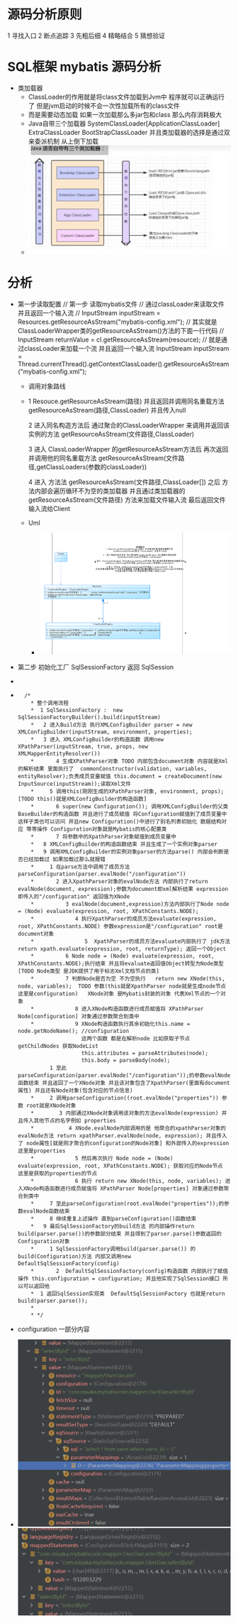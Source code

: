 # 源码分析原则
1 寻找入口
2 断点追踪
3 先粗后细
4 精略结合
5 猜想验证

# SQL框架 mybatis 源码分析
 - 类加载器
   - ClassLoader的作用就是将class文件加载到Jvm中 程序就可以正确运行了 但是jvm启动的时候不会一次性加载所有的class文件
   - 而是需要动态加载 如果一次加载那么多jar包和class 那么内存消耗极大
   - Java自带三个加载器 SystemClassLoader[ApplicationClassLoader] ExtraClassLoader BootStrapClassLoader 并且类加载器的选择是通过双亲委派机制 从上倒下加载
   - ![img.png](img.png)


# 分析
 - 第一步读取配置
    //        第一步 读取mybatis文件
    //        通过classLoader来读取文件 并且返回一个输入流
    //        InputStream inputStream = Resources.getResourceAsStream("mybatis-config.xml");
    //        其实就是 ClassLoaderWrapper类的getResourceAsStream()方法的下面一行代码
    //        InputStream returnValue = cl.getResourceAsStream(resource);
    //       就是通过classLoader来加载一个流 并且返回一个输入流
    InputStream inputStream = Thread.currentThread().getContextClassLoader().getResourceAsStream("mybatis-config.xml");
   - 调用对象路线
   - 
     1 Resouce.getResourceAsStream(路径) 并且返回并调用同名重载方法 getResourceAsStream(路径,ClassLoader) 并且传入null

     2  进入同名构造方法后 通过聚合的ClassLoaderWrapper 来调用并返回该实例的方法 getResourceAsStream(文件路径,ClassLoader)
     
     3 进入 ClassLoaderWrapper 的getResourceAsStream方法后 再次返回并调用他的同名重载方法 getResourceAsStream(文件路径,getClassLoaders(参数的classLoader))
     
     4 进入 方法法 getResourceAsStream(文件路径,ClassLoader[]) 之后 方法内部会遍历循环不为空的类加载器 并且通过类加载器的getResourceAsStream(文件路径) 方法来加载文件输入流 最后返回文件输入流给Client
   - Uml
     - ![img_1.png](img_1.png)


 - 第二步 初始化工厂 SqlSessionFactory 返回 SqlSession
 - 
 - 
         /*
           * 整个调用流程
           *  1 SqlSessionFactory :  new SqlSessionFactoryBuilder().build(inputStream)
           *   2 进入Build方法 执行XMLConfigBuilder parser = new XMLConfigBuilder(inputStream, environment, properties);
           *   3 进入 XMLConfigBuilder的构造函数 调用new XPathParser(inputStream, true, props, new XMLMapperEntityResolver())
           *       4 生成XPathParser对象 TODO 内部包含document对象 内容就是Xml的解析结果 里面执行了  commonConstructor(validation, variables, entityResolver);负责成员变量赋值 this.document = createDocument(new InputSource(inputStream));读取Xml文件
           *     5 调用this(刚刚生成的XPathParser对象, environment, props);[TODO this()就是XMLConfigBuilder的构造函数]
           *       6 super(new Configuration()); 调用XMLConfigBuilder的父类BaseBuilder的构造函数 并且进行了成员赋值 将Configuration赋值到了成员变量中 这样子类也可以访问 并且new Configuration()中进行了别名列表初始化 数据结构对应 等等操作 Configuration对象就是Mybatis的核心配置类
           *       7 将参数中的XpathParser对象赋值到成员变量中
           *   8 XMLConfigBuilder的构造函数结束 并且生成了一个实例对象parser
           *   9 调用XMLConfigBuilder的实例对象parser的方法parse() 内部会判断是否已经加载过 如果加载过那么就报错
           *     1 在parse方法中调用了成员方法 parseConfiguration(parser.evalNode("/configuration"))
           *       2 进入XpathParser对象的evalNode方法 内部执行了return evalNode(document, expression);参数为document即xml解析结果 expression即传入的"/configuration" 返回值为XNode
           *          3 evalNode(document,expression)方法内部执行了Node node = (Node) evaluate(expression, root, XPathConstants.NODE);
           *             4 执行XpathParser的成员方法evaluate(expression, root, XPathConstants.NODE) 参数expression是"/configuration" root是document对象
           *                5  XpathParser的成员方法evaluate内部执行了 jdk方法 return xpath.evaluate(expression, root, returnType); 返回一个Object
           *          6 Node node = (Node) evaluate(expression, root, XPathConstants.NODE);执行结束 并且将evaluate返回值Object转型为Node类型 [TODO Node类型 是JDK提供了用于标志Xml文档节点的类]
           *          7 判断Node是否为空 不为空执行   return new XNode(this, node, variables);  TODO 参数(this就是XpathParser node就是生成node节点这里是configuration)   XNode对象 是Mybatis封装的对象 代表Xml节点的一个对象
           *             8 进入XNode构造函数进行成员赋值将 XPathParser Node[configuration] 对象通过参数聚合到类中
           *             9 XNode构造函数执行其余初始化this.name = node.getNodeName(); //configuration
                           这两个函数 都是在解析node 比如获取子节点getChildNodes 获取NodeList
                           this.attributes = parseAttributes(node);
                           this.body = parseBody(node);
                 1 至此parseConfiguration(parser.evalNode("/configuration"));的参数evalNode函数结束 并且返回了一个XNode对象 并且该对象包含了XpathParser(里面有document属性) 并且还有Node对象(包含对应的节点信息)
           *     2 调用parseConfiguration((root.evalNode("properties")) 参数 root就是XNode对象
           *        3 内部通过XNode对象调用该对象的方法evalNode(expression) 并且传入其他节点的名字例如 properties
           *           4 XNode.evalNode内部调用的是 他聚合的xpathParser对象的evalNode方法 return xpathParser.evalNode(node, expression); 并且传入了 node属性[就是刚才聚合的configuration的Node对象] 和外部传入的expression这里是properties
           *             5 然后再次执行 Node node = (Node) evaluate(expression, root, XPathConstants.NODE); 获取对应的Node节点 这里是获取的properties的节点
           *             6 执行 return new XNode(this, node, variables); 进入XNode构造函数进行成员赋值将 XPathParser Node[properties] 对象通过参数聚合到类中
           *     7 至此parseConfiguration(root.evalNode("properties"));的参数evalNode函数结束
           *     8 继续重复上述操作 直到parseConfiguration()函数结束
           *   9 最后SqlSessionFactory的build方法 的内部操作return build(parser.parse())的参数部分结束 并且得到了parser.parse()参数返回的Configuration对象
           *     1 SqlSessionFactory调用build(parser.parse()) 的build(Configuration)方法 内部又调用new DefaultSqlSessionFactory(config)
           *       2  DefaultSqlSessionFactory(config)构造函数 内部执行了赋值操作 this.configuration = configuration; 并且他实现了SqlSession接口 所以可以返回他
           *  1 返回SqlSession实现类  DefaultSqlSessionFactory 也就是return build(parser.parse());
           *
           * */
 - configuration 一部分内容
 - ![img_2.png](img_2.png) ![img_3.png](img_3.png)